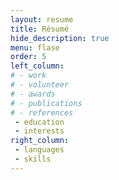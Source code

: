 ```yaml
---
layout: resume
title: Résumé
hide_description: true
menu: flase
order: 5
left_column:
# - work
# - volunteer
# - awards
# - publications
# - references
 - education
 - interests
right_column:
 - languages
 - skills
---
```


